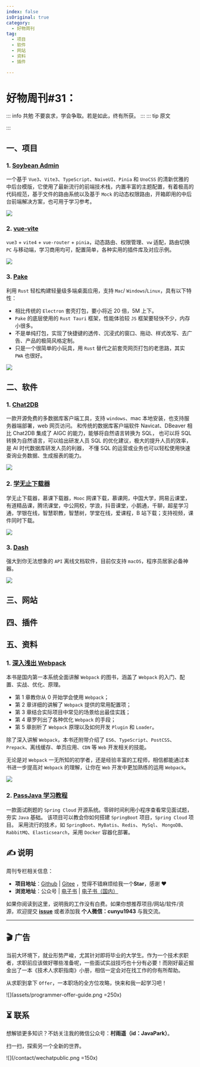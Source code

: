 ```yaml
---
index: false
isOriginal: true
category:
  - 好物周刊
tag:
  - 项目
  - 软件
  - 网站
  - 资料
  - 插件

---
```


# 好物周刊#31：

::: info 共勉
不要哀求，学会争取。若是如此，终有所获。
:::
::: tip 原文

:::

## 一、项目

### 1. [Soybean Admin](https://github.com/honghuangdc/soybean-admin)

一个基于 `Vue3`、`Vite3`、`TypeScript`、`NaiveUI`、`Pinia` 和 `UnoCSS` 的清新优雅的中后台模版，它使用了最新流行的前端技术栈，内置丰富的主题配置，有着极高的代码规范，基于文件的路由系统以及基于 `Mock` 的动态权限路由，开箱即用的中后台前端解决方案，也可用于学习参考。

![](https://jsd.cdn.zzko.cn/gh/cunyu1943/JavaPark@main/src/weekly/2023/assets/1695133235107.webp)

### 2. [vue-vite](https://github.com/chao921125/vue-vite)

`vue3` + `vite4` + `vue-router` + `pinia`，动态路由、权限管理、`vw` 适配，路由切换 `PC` 与移动端，学习商用均可，配置简单，各种实用的插件库及对应示例。

![](https://jsd.cdn.zzko.cn/gh/cunyu1943/JavaPark@main/src/weekly/2023/assets/1695168150961.webp)

### 3. [Pake](https://github.com/tw93/Pake)

利用 `Rust` 轻松构建轻量级多端桌面应用，支持 `Mac`/ `Windows`/`Linux`，具有以下特性：

-    相比传统的 `Electron` 套壳打包，要小将近 20 倍，5M 上下。
-   `Pake` 的底层使用的 `Rust Tauri` 框架，性能体验较 `JS` 框架要轻快不少，内存小很多。
-   不是单纯打包，实现了快捷键的透传、沉浸式的窗口、拖动、样式改写、去广告、产品的极简风格定制。
-   只是一个很简单的小玩具，用 `Rust` 替代之前套壳网页打包的老思路，其实 `PWA` 也很好。

![](https://jsd.cdn.zzko.cn/gh/cunyu1943/JavaPark@main/src/weekly/2023/assets/1695175329694.webp)

## 二、软件

### 1. [Chat2DB](https://github.com/chat2db/Chat2DB)

一款开源免费的多数据库客户端工具，支持 `windows`、mac 本地安装，也支持服务器端部署，web 网页访问。 和传统的数据库客户端软件 Navicat、DBeaver 相比 Chat2DB 集成了 AIGC 的能力，能够将自然语言转换为 SQL， 也可以将 SQL 转换为自然语言，可以给出研发人员 SQL 的优化建议，极大的提升人员的效率，是 AI 时代数据库研发人员的利器， 不懂 SQL 的运营或业务也可以轻松使用快速查询业务数据、生成报表的能力。

![](https://jsd.cdn.zzko.cn/gh/cunyu1943/JavaPark@main/src/weekly/2023/assets/1696648457125.webp)

### 2. [学无止下载器](https://github.com/PyJun/Mooc_Downloader)

学无止下载器，慕课下载器，`Mooc` 网课下载，慕课网，中国大学，网易云课堂，有道精品课，腾讯课堂，中公网校，学浪，抖音课堂，小鹅通，千聊，超星学习通，学银在线，智慧职教，智慧树，学堂在线，爱课程，B 站下载；支持视频，课件同时下载。

![](https://jsd.cdn.zzko.cn/gh/cunyu1943/JavaPark@main/src/weekly/2023/assets/1696754415579.webp)

### 3. [Dash](https://kapeli.com/dash)

强大到你无法想象的 `API` 离线文档软件，目前仅支持 `macOS`，程序员居家必备神器。

![](https://jsd.cdn.zzko.cn/gh/cunyu1943/JavaPark@main/src/weekly/2023/assets/1696814760761.webp)

## 三、网站

## 四、插件

## 五、资料

### 1. [深入浅出 Webpack](https://github.com/gwuhaolin/dive-into-webpack)

本书是国内第一本系统全面讲解 `Webpack` 的图书，涵盖了 `Webpack` 的入门、配置、实战、优化、原理。

-   第 1 章教你从 0 开始学会使用 `Webpack`；
-   第 2 章详细的讲解了 `Webpack` 提供的常用配置项；
-   第 3 章结合实际项目中常见的场景给出最佳实践；
-   第 4 章罗列出了各种优化 `Webpack` 的手段；
-   第 5 章剖析了 `Webpack` 原理以及如何开发 `Plugin` 和 `Loader`。

除了深入讲解 `Webpack`，本书还附带介绍了 `ES6`、`TypeScript`、`PostCSS`、`Prepack`、离线缓存、单页应用、`CDN` 等 `Web` 开发相关的技能。

无论是对 `Webpack` 一无所知的初学者，还是经验丰富的工程师，相信都能通过本书进一步提高对 `Webpack` 的理解，让你在 `Web` 开发中更加熟练的运用 `Webpack`。

![](https://jsd.cdn.zzko.cn/gh/cunyu1943/JavaPark@main/src/weekly/2023/assets/1695709833569.webp)

### 2. [PassJava 学习教程](https://github.com/Jackson0714/PassJava-Platform)

一款面试刷题的 `Spring Cloud` 开源系统。零碎时间利用小程序查看常见面试题，夯实 `Java` 基础。 该项目可以教会你如何搭建 `SpringBoot` 项目，`Spring Cloud` 项目。 采用流行的技术，如 `SpringBoot`、`MyBatis`、`Redis`、 `MySql`、 `MongoDB`、 `RabbitMQ`、`Elasticsearch`，采用 `Docker` 容器化部署。

## ✍️ 说明

周刊专栏相关信息：

- **项目地址**：[Github](https://github.com/cunyu1943/JavaPark/) | [Gitee](https://gitee.com/cunyu1943/JavaPark/) ，觉得不错麻烦给我一个**Star**，感谢 ❤️
- **浏览地址**：公众号 | [电子书](https://cunyu1943.github.io/) | [电子书（国内）](https://cunyu1943.gitee.io/)

如果你阅读到这里，说明我的工作没有白费。如果你想推荐项目/网站/软件/资源，欢迎提交 **[issue](https://github.com/cunyu1943/JavaPark/issues)** 或者添加我 **个人微信：cunyu1943** 与我交流。

---

## 🎬️ 广告

当前大环境下，就业形势严峻，尤其针对即将毕业的大学生。作为一个技术求职者，求职前应该做好哪些准备呢，一些面试实战技巧也十分有必要！而刚好最近掘金出了一本《技术人求职指南》小册，相信一定会对在找工作的你有所帮助。

从求职到拿下 `Offer`，一本职场的全方位攻略，快来和我一起学习吧！

![](assets/programmer-offer-guide.png =250x)


## ⏳ 联系

想解锁更多知识？不妨关注我的微信公众号：**村雨遥（id：JavaPark）**。

扫一扫，探索另一个全新的世界。

![](/contact/wechatpublic.png =150x)

<Share colorful />